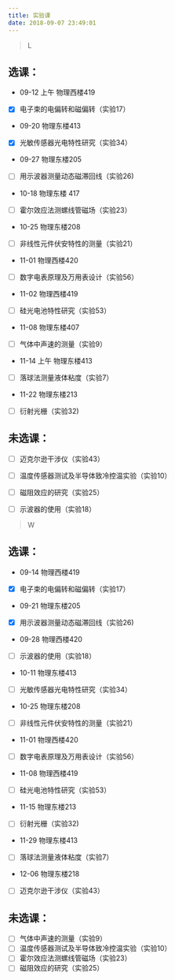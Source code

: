 ```yaml
---
title: 实验课
date: 2018-09-07 23:49:01
---
```


> L

## 选课：
 
- 09-12 上午 物理西楼419
- [x] 电子束的电偏转和磁偏转（实验17）	    
- 09-20 物理东楼413
- [x] 光敏传感器光电特性研究（实验34）
- 09-27 物理东楼205
- [ ] 用示波器测量动态磁滞回线（实验26)
- 10-18 物理东楼 417
- [ ] 霍尔效应法测螺线管磁场（实验23）
- 10-25 物理东楼208
- [ ] 非线性元件伏安特性的测量（实验21）
- 11-01 物理西楼420
- [ ] 数字电表原理及万用表设计（实验56）
- 11-02 物理西楼419
- [ ] 硅光电池特性研究（实验53）
- 11-08 物理东楼407
- [ ] 气体中声速的测量（实验9）
- 11-14 上午 物理东楼413
- [ ] 落球法测量液体粘度（实验7）
- 11-22 物理东楼213
- [ ] 衍射光栅（实验32)

## 未选课：

- [ ] 迈克尔逊干涉仪（实验43）
- [ ] 温度传感器测试及半导体致冷控温实验（实验10） 
- [ ] 磁阻效应的研究（实验25）
- [ ] 示波器的使用（实验18）


> W

## 选课：

- 09-14 物理西楼419
- [x] 电子束的电偏转和磁偏转（实验17）	    
- 09-21 物理东楼205
- [x] 用示波器测量动态磁滞回线（实验26)
- 09-28 物理西楼420
- [ ] 示波器的使用（实验18）
- 10-11 物理东楼413
- [ ] 光敏传感器光电特性研究（实验34）
- 10-25 物理东楼208
- [ ] 非线性元件伏安特性的测量（实验21）
- 11-01 物理西楼420
- [ ] 数字电表原理及万用表设计（实验56）
- 11-08 物理西楼419
- [ ] 硅光电池特性研究（实验53）
- 11-15 物理东楼213
- [ ] 衍射光栅（实验32)
- 11-29 物理东楼413
- [ ] 落球法测量液体粘度（实验7）
- 12-06 物理东楼218
- [ ] 迈克尔逊干涉仪（实验43）

## 未选课：

- [ ] 气体中声速的测量（实验9）
- [ ] 温度传感器测试及半导体致冷控温实验（实验10） 
- [ ] 霍尔效应法测螺线管磁场（实验23）
- [ ] 磁阻效应的研究（实验25）
